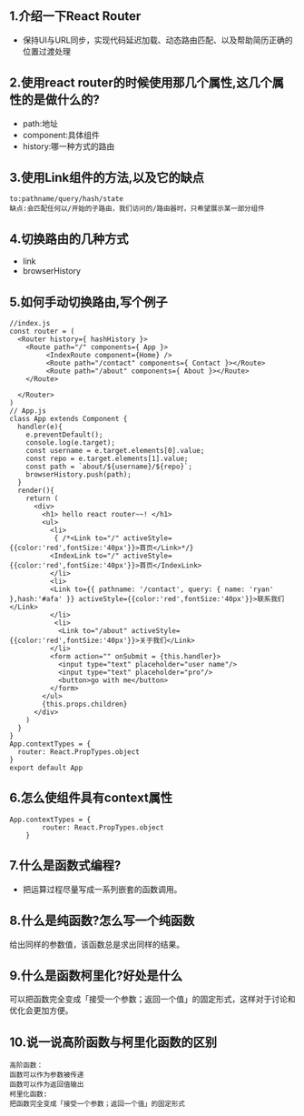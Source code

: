 ## 1.介绍一下React Router
- 保持UI与URL同步，实现代码延迟加载、动态路由匹配、以及帮助简历正确的位置过渡处理

## 2.使用react router的时候使用那几个属性,这几个属性的是做什么的?
- path:地址
- component:具体组件
- history:哪一种方式的路由

## 3.使用Link组件的方法,以及它的缺点
```
to:pathname/query/hash/state
缺点:会匹配任何以/开始的子路由，我们访问的/路由器时，只希望展示某一部分组件
```

## 4.切换路由的几种方式
- link 
- browserHistory 

## 5.如何手动切换路由,写个例子
```
//index.js
const router = (
  <Router history={ hashHistory }>
    <Route path="/" components={ App }>
    	 <IndexRoute component={Home} />
    	 <Route path="/contact" components={ Contact }></Route>
    	 <Route path="/about" components={ About }></Route>
    </Route>
   
  </Router>
)
// App.js
class App extends Component {
  handler(e){
    e.preventDefault();
    console.log(e.target);
    const username = e.target.elements[0].value;
    const repo = e.target.elements[1].value;
    const path = `about/${username}/${repo}`;
    browserHistory.push(path);
  }
  render(){
    return (
      <div>
        <h1> hello react router~~! </h1>
        <ul>
          <li>
           { /*<Link to="/" activeStyle={{color:'red',fontSize:'40px'}}>首页</Link>*/}
          <IndexLink to="/" activeStyle={{color:'red',fontSize:'40px'}}>首页</IndexLink>
          </li>  
          <li>
          <Link to={{ pathname: '/contact', query: { name: 'ryan' },hash:'#afa' }} activeStyle={{color:'red',fontSize:'40px'}}>联系我们</Link>
          </li>   
           <li>
            <Link to="/about" activeStyle={{color:'red',fontSize:'40px'}}>关于我们</Link>
          </li>  
          <form action="" onSubmit = {this.handler}>
            <input type="text" placeholder="user name"/>
            <input type="text" placeholder="pro"/>
            <button>go with me</button>
          </form>
        </ul>
        {this.props.children}
      </div>
    )
  }
}
App.contextTypes = {
  router: React.PropTypes.object
}
export default App
```
## 6.怎么使组件具有context属性
```
App.contextTypes = {
  		router: React.PropTypes.object
	}
```

## 7.什么是函数式编程?
- 把运算过程尽量写成一系列嵌套的函数调用。

## 8.什么是纯函数?怎么写一个纯函数
给出同样的参数值，该函数总是求出同样的结果。
## 9.什么是函数柯里化?好处是什么
可以把函数完全变成「接受一个参数；返回一个值」的固定形式，这样对于讨论和优化会更加方便。

## 10.说一说高阶函数与柯里化函数的区别
```
高阶函数：
函数可以作为参数被传递
函数可以作为返回值输出
柯里化函数:
把函数完全变成「接受一个参数；返回一个值」的固定形式
```

